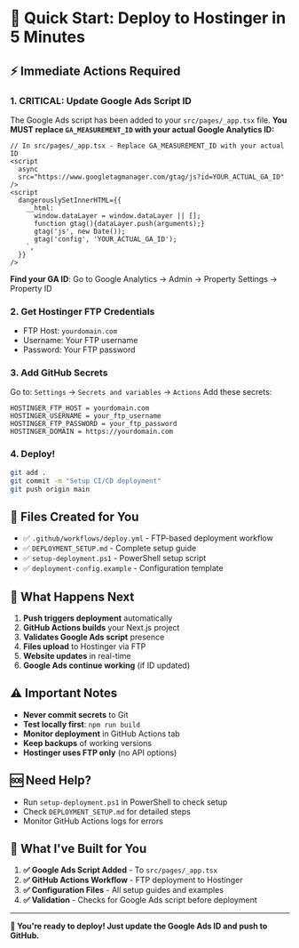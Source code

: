 # 🚀 Quick Start: Deploy to Hostinger in 5 Minutes

## ⚡ Immediate Actions Required

### 1. **CRITICAL: Update Google Ads Script ID**
The Google Ads script has been added to your `src/pages/_app.tsx` file. **You MUST replace `GA_MEASUREMENT_ID` with your actual Google Analytics ID:**

```tsx
// In src/pages/_app.tsx - Replace GA_MEASUREMENT_ID with your actual ID
<script
  async
  src="https://www.googletagmanager.com/gtag/js?id=YOUR_ACTUAL_GA_ID"
/>
<script
  dangerouslySetInnerHTML={{
    __html: `
      window.dataLayer = window.dataLayer || [];
      function gtag(){dataLayer.push(arguments);}
      gtag('js', new Date());
      gtag('config', 'YOUR_ACTUAL_GA_ID');
    `,
  }}
/>
```

**Find your GA ID**: Go to Google Analytics → Admin → Property Settings → Property ID

### 2. **Get Hostinger FTP Credentials**
- FTP Host: `yourdomain.com`
- Username: Your FTP username
- Password: Your FTP password

### 3. **Add GitHub Secrets**
Go to: `Settings` → `Secrets and variables` → `Actions`
Add these secrets:
```
HOSTINGER_FTP_HOST = yourdomain.com
HOSTINGER_USERNAME = your_ftp_username
HOSTINGER_FTP_PASSWORD = your_ftp_password
HOSTINGER_DOMAIN = https://yourdomain.com
```

### 4. **Deploy!**
```bash
git add .
git commit -m "Setup CI/CD deployment"
git push origin main
```

## 📁 Files Created for You

- ✅ `.github/workflows/deploy.yml` - FTP-based deployment workflow
- ✅ `DEPLOYMENT_SETUP.md` - Complete setup guide
- ✅ `setup-deployment.ps1` - PowerShell setup script
- ✅ `deployment-config.example` - Configuration template

## 🎯 What Happens Next

1. **Push triggers deployment** automatically
2. **GitHub Actions builds** your Next.js project
3. **Validates Google Ads script** presence
4. **Files upload** to Hostinger via FTP
5. **Website updates** in real-time
6. **Google Ads continue working** (if ID updated)

## ⚠️ Important Notes

- **Never commit secrets** to Git
- **Test locally first**: `npm run build`
- **Monitor deployment** in GitHub Actions tab
- **Keep backups** of working versions
- **Hostinger uses FTP only** (no API options)

## 🆘 Need Help?

- Run `setup-deployment.ps1` in PowerShell to check setup
- Check `DEPLOYMENT_SETUP.md` for detailed steps
- Monitor GitHub Actions logs for errors

## 🔧 What I've Built for You

1. **✅ Google Ads Script Added** - To `src/pages/_app.tsx`
2. **✅ GitHub Actions Workflow** - FTP deployment to Hostinger
3. **✅ Configuration Files** - All setup guides and examples
4. **✅ Validation** - Checks for Google Ads script before deployment

---

**🚀 You're ready to deploy! Just update the Google Ads ID and push to GitHub.**
